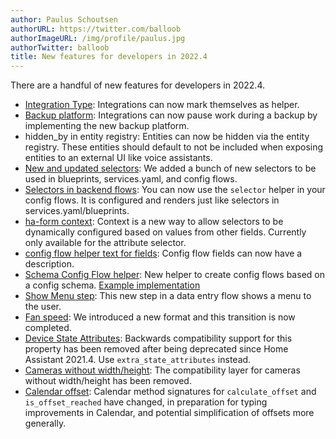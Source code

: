 ```yaml
---
author: Paulus Schoutsen
authorURL: https://twitter.com/balloob
authorImageURL: /img/profile/paulus.jpg
authorTwitter: balloob
title: New features for developers in 2022.4
---
```


There are a handful of new features for developers in 2022.4.

- [Integration Type]: Integrations can now mark themselves as helper.
- [Backup platform]: Integrations can now pause work during a backup by implementing the new backup platform.
- hidden_by in entity registry: Entities can now be hidden via the entity registry. These entities should default to not be included when exposing entities to an external UI like voice assistants.
- [New and updated selectors]: We added a bunch of new selectors to be used in blueprints, services.yaml, and config flows.
- [Selectors in backend flows]: You can now use the `selector` helper in your config flows. It is configured and renders just like selectors in services.yaml/blueprints.
- [ha-form context]: Context is a new way to allow selectors to be dynamically configured based on values from other fields. Currently only available for the attribute selector.
- [config flow helper text for fields]: Config flow fields can now have a description.
- [Schema Config Flow helper]: New helper to create config flows based on a config schema. [Example implementation](https://github.com/home-assistant/core/blob/dev/homeassistant/components/switch_as_x/config_flow.py)
- [Show Menu step]: This new step in a data entry flow shows a menu to the user.
- [Fan speed]: We introduced a new format and this transition is now completed.
- [Device State Attributes]: Backwards compatibility support for this property has been removed after being deprecated since Home Assistant 2021.4. Use `extra_state_attributes` instead.
- [Cameras without width/height]: The compatibility layer for cameras without width/height has been removed.
- [Calendar offset]: Calendar method signatures for `calculate_offset` and `is_offset_reached` have changed, in preparation for typing improvements in Calendar, and potential simplification of offsets more generally.


[ha-form context]: https://github.com/home-assistant/frontend/pull/12062
[Integration Type]: /docs/creating_integration_manifest
[Backup platform]: /docs/core/platform/backup
[New and updated selectors]: https://next.home-assistant.io/docs/blueprint/selectors/
[Selectors in backend flows]: /docs/data_entry_flow_index#show-form
[config flow helper text for fields]: /docs/data_entry_flow_index#show-form
[Schema Config Flow helper]: https://github.com/home-assistant/core/blob/dev/homeassistant/helpers/schema_config_entry_flow.py
[Show Menu step]: /docs/data_entry_flow_index#show-menu
[Fan speed]: https://github.com/home-assistant/core/pull/67743
[Device State Attributes]: https://github.com/home-assistant/core/pull/67837
[Cameras without width/height]: https://github.com/home-assistant/core/pull/68039
[Calendar offset]: https://github.com/home-assistant/core/pull/68724
